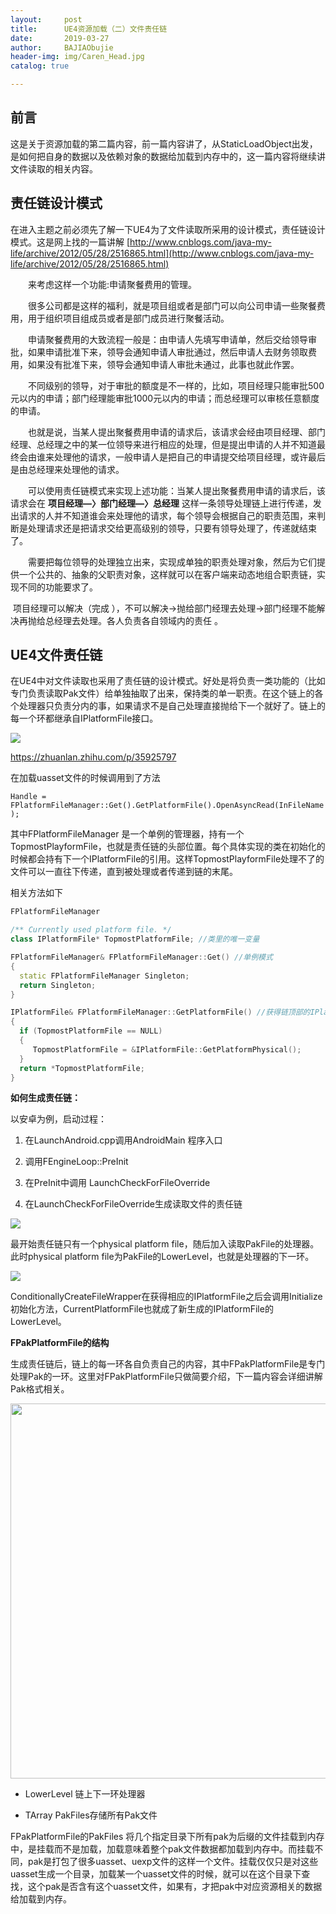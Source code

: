 ```yaml
---
layout:     post
title:      UE4资源加载（二）文件责任链
date:       2019-03-27
author:     BAJIAObujie
header-img: img/Caren_Head.jpg
catalog: true

---
```


## 前言

​        这是关于资源加载的第二篇内容，前一篇内容讲了，从StaticLoadObject出发，是如何把自身的数据以及依赖对象的数据给加载到内存中的，这一篇内容将继续讲文件读取的相关内容。

## 责任链设计模式

​        在进入主题之前必须先了解一下UE4为了文件读取所采用的设计模式，责任链设计模式。这是网上找的一篇讲解 [http://www.cnblogs.com/java-my-life/archive/2012/05/28/2516865.html](http://www.cnblogs.com/java-my-life/archive/2012/05/28/2516865.html)

　　来考虑这样一个功能:申请聚餐费用的管理。

　　很多公司都是这样的福利，就是项目组或者是部门可以向公司申请一些聚餐费用，用于组织项目组成员或者是部门成员进行聚餐活动。

　　申请聚餐费用的大致流程一般是：由申请人先填写申请单，然后交给领导审批，如果申请批准下来，领导会通知申请人审批通过，然后申请人去财务领取费用，如果没有批准下来，领导会通知申请人审批未通过，此事也就此作罢。

　　不同级别的领导，对于审批的额度是不一样的，比如，项目经理只能审批500元以内的申请；部门经理能审批1000元以内的申请；而总经理可以审核任意额度的申请。

　　也就是说，当某人提出聚餐费用申请的请求后，该请求会经由项目经理、部门经理、总经理之中的某一位领导来进行相应的处理，但是提出申请的人并不知道最终会由谁来处理他的请求，一般申请人是把自己的申请提交给项目经理，或许最后是由总经理来处理他的请求。

　　可以使用责任链模式来实现上述功能：当某人提出聚餐费用申请的请求后，该请求会在 **项目经理—〉部门经理—〉总经理** 这样一条领导处理链上进行传递，发出请求的人并不知道谁会来处理他的请求，每个领导会根据自己的职责范围，来判断是处理请求还是把请求交给更高级别的领导，只要有领导处理了，传递就结束了。

　　需要把每位领导的处理独立出来，实现成单独的职责处理对象，然后为它们提供一个公共的、抽象的父职责对象，这样就可以在客户端来动态地组合职责链，实现不同的功能要求了。

​        项目经理可以解决（完成 ），不可以解决->抛给部门经理去处理->部门经理不能解决再抛给总经理去处理。各人负责各自领域内的责任 。

## UE4文件责任链

在UE4中对文件读取也采用了责任链的设计模式。好处是将负责一类功能的（比如专门负责读取Pak文件）给单独抽取了出来，保持类的单一职责。在这个链上的各个处理器只负责分内的事，如果请求不是自己处理直接抛给下一个就好了。链上的每一个环都继承自IPlatformFile接口。

<img src="https://raw.githubusercontent.com/BAJIAObujie/BAJIAObujie.github.io/master/img/UE4ResourceLoad2/2.jpg"/>

https://zhuanlan.zhihu.com/p/35925797

在加载uasset文件的时候调用到了方法

`Handle = FPlatformFileManager::Get().GetPlatformFile().OpenAsyncRead(InFileName); `

其中FPlatformFileManager 是一个单例的管理器，持有一个TopmostPlayformFile，也就是责任链的头部位置。每个具体实现的类在初始化的时候都会持有下一个IPlatformFile的引用。这样TopmostPlayformFile处理不了的文件可以一直往下传递，直到被处理或者传递到链的末尾。

相关方法如下

```c++
FPlatformFileManager 

/** Currently used platform file. */
class IPlatformFile* TopmostPlatformFile; //类里的唯一变量

FPlatformFileManager& FPlatformFileManager::Get() //单例模式
{
  static FPlatformFileManager Singleton;
  return Singleton;
}

IPlatformFile& FPlatformFileManager::GetPlatformFile() //获得链顶部的IPlatform处理器
{
  if (TopmostPlatformFile == NULL)
  {
     TopmostPlatformFile = &IPlatformFile::GetPlatformPhysical();
  }
  return *TopmostPlatformFile;
}
```



**如何生成责任链：**

以安卓为例，启动过程：

1. 在LaunchAndroid.cpp调用AndroidMain 程序入口

2. 调用FEngineLoop::PreInit

3. 在PreInit中调用 LaunchCheckForFileOverride

4. 在LaunchCheckForFileOverride生成读取文件的责任链

<img src="https://raw.githubusercontent.com/BAJIAObujie/BAJIAObujie.github.io/master/img/UE4ResourceLoad2/4.jpg"/>

最开始责任链只有一个physical platform file，随后加入读取PakFile的处理器。此时physical platform file为PakFile的LowerLevel，也就是处理器的下一环。

<img src="https://raw.githubusercontent.com/BAJIAObujie/BAJIAObujie.github.io/master/img/UE4ResourceLoad2/5.jpg"/>

ConditionallyCreateFileWrapper在获得相应的IPlatformFile之后会调用Initialize初始化方法，CurrentPlatformFile也就成了新生成的IPlatformFile的LowerLevel。



**FPakPlatformFile的结构**

生成责任链后，链上的每一环各自负责自己的内容，其中FPakPlatformFile是专门处理Pak的一环。这里对FPakPlatformFile只做简要介绍，下一篇内容会详细讲解Pak格式相关。

<img src="https://raw.githubusercontent.com/BAJIAObujie/BAJIAObujie.github.io/master/img/UE4ResourceLoad2/3.jpg" width="600px"/>

* LowerLevel 链上下一环处理器

* TArray<FPakListEntry> PakFiles存储所有Pak文件

FPakPlatformFile的PakFiles 将几个指定目录下所有pak为后缀的文件挂载到内存中，是挂载而不是加载，加载意味着整个pak文件数据都加载到内存中。而挂载不同，pak是打包了很多uasset、uexp文件的这样一个文件。挂载仅仅只是对这些uasset生成一个目录，加载某一个uasset文件的时候，就可以在这个目录下查找，这个pak是否含有这个uasset文件，如果有，才把pak中对应资源相关的数据给加载到内存。